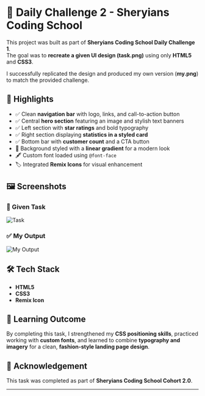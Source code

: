 # 🚀 Daily Challenge 2 - Sheryians Coding School  

This project was built as part of **Sheryians Coding School Daily Challenge 1**.  
The goal was to **recreate a given UI design (task.png)** using only **HTML5** and **CSS3**.  

I successfully replicated the design and produced my own version (**my.png**) to match the provided challenge.  


## 🌟 Highlights  

- ✅ Clean **navigation bar** with logo, links, and call-to-action button  
- ✅ Central **hero section** featuring an image and stylish text banners  
- ✅ Left section with **star ratings** and bold typography  
- ✅ Right section displaying **statistics in a styled card**  
- ✅ Bottom bar with **customer count** and a CTA button  
- 🎨 Background styled with a **linear gradient** for a modern look  
- 🖋️ Custom font loaded using `@font-face`  
- 🏷️ Integrated **Remix Icons** for visual enhancement  

## 🖼️ Screenshots  

### 🎯 Given Task  
![Task](./task.png)  

### ✅ My Output  
![My Output](./my.png)  


## 🛠️ Tech Stack  

- **HTML5**  
- **CSS3**  
- **Remix Icon**  

## 📖 Learning Outcome  

By completing this task, I strengthened my **CSS positioning skills**, practiced working with **custom fonts**, and learned to combine **typography and imagery** for a clean, **fashion-style landing page design**.  

## 🙌 Acknowledgement  

This task was completed as part of **Sheryians Coding School Cohort 2.0**.  

---

